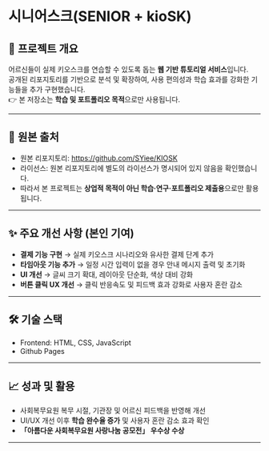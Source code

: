 # 시니어스크(SENIOR + kioSK)

## 📌 프로젝트 개요
어르신들이 실제 키오스크를 연습할 수 있도록 돕는 **웹 기반 튜토리얼 서비스**입니다.  
공개된 리포지토리를 기반으로 분석 및 확장하여, 사용 편의성과 학습 효과를 강화한 기능들을 추가 구현했습니다.  
👉 본 저장소는 **학습 및 포트폴리오 목적**으로만 사용됩니다.

---

## 🔗 원본 출처
- 원본 리포지토리: https://github.com/SYiee/KIOSK
- 라이선스: 원본 리포지토리에 별도의 라이선스가 명시되어 있지 않음을 확인했습니다.  
- 따라서 본 프로젝트는 **상업적 목적이 아닌 학습·연구·포트폴리오 제출용**으로만 활용됩니다.  

---

## ✨ 주요 개선 사항 (본인 기여)
- **결제 기능 구현** → 실제 키오스크 시나리오와 유사한 결제 단계 추가  
- **타임아웃 기능 추가** → 일정 시간 입력이 없을 경우 안내 메시지 출력 및 초기화  
- **UI 개선** → 글씨 크기 확대, 레이아웃 단순화, 색상 대비 강화  
- **버튼 클릭 UX 개선** → 클릭 반응속도 및 피드백 효과 강화로 사용자 혼란 감소  

---

## 🛠 기술 스택
- Frontend: HTML, CSS, JavaScript  
- Github Pages 

---

## 📈 성과 및 활용
- 사회복무요원 복무 시절, 기관장 및 어르신 피드백을 반영해 개선  
- UI/UX 개선 이후 **학습 완수율 증가** 및 사용자 혼란 감소 효과 확인  
- **「아름다운 사회복무요원 사랑나눔 공모전」 우수상 수상** 

---
